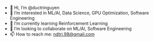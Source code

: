 - 👋 Hi, I’m @ductringuyen
- 👀 I’m interested in ML/AI, Data Science, GPU Optimization, Software Engineering
- 🌱 I’m currently learning Reinforcement Learning
- 💞️ I’m looking to collaborate on ML/AI, Software Engineering
- 📫 How to reach me: ndtri.98@gmail.com

<!---
ductringuyen/ductringuyen is a ✨ special ✨ repository because its `README.md` (this file) appears on your GitHub profile.
You can click the Preview link to take a look at your changes.
--->
